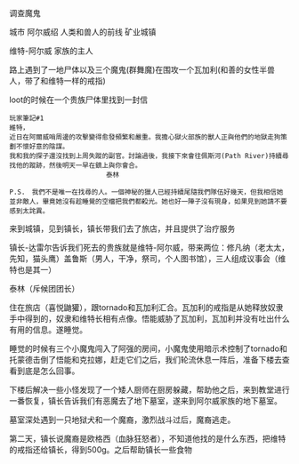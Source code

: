 调查魔鬼

城市 阿尔威绍 人类和兽人的前线 矿业城镇 

维特-阿尔威 家族的主人

路上遇到了一地尸体以及三个魔鬼(群舞魔)在围攻一个瓦加利(和善的女性半兽人，带了和维特一样的戒指)

loot的时候在一个贵族尸体里找到一封信

```
玩家筆記#1
維特，
近日在阿爾威哨周邊的攻擊變得愈發頻繁和嚴重。我擔心獄火部族的獸人正與他們的地獄走狗策劃不懷好意的陰謀。
我和我的探子還沒找到上周失蹤的副官。討論過後，我接下來會往佩斯河(Path River)持續尋找他的蹤跡，然後明天一早在鎮上與你會合。
　　　　　　　　　　　　　　 泰林

P.S.　我們不是唯一在找尋的人。一個神秘的獵人已經持續尾隨我們隊伍好幾天，但我相信她並非敵人，畢竟她沒有趁睡覺的空檔把我們都殺光。她也好一陣子沒有現身，如果見到她請不要感到太詫異。
```

来到城镇，见到镇长，镇长带我们去了旅店，并且提供了治疗服务

镇长-达雷尔告诉我们死去的贵族就是维特-阿尔威，带来两位：修凡纳（老太太，先知，猫头鹰）盖鲁斯（男人，干净，祭司，个人图书馆），三人组成议事会（维特也是其一）

泰林（斥候团团长）

住在旅店（喜悦鼬獾），跟tornado和瓦加利汇合。瓦加利的戒指是从她释放奴隶手中得到的，奴隶和维特长相有点像。悟能威胁了瓦加利，瓦加利并没有吐出什么有用的信息。遂睡觉。

睡觉的时候有三个小魔鬼闯入了阿强的房间，小魔鬼使用暗示术控制了tornado和托蒙德击倒了悟能和克拉娜，赶走它们之后，我们轮流休息一阵后，准备下楼去查看到底是怎么回事。

下楼后解决一些小怪发现了一个矮人厨师在厨房躲藏，帮助他之后，来到教堂进行一番恢复，镇长告诉我们有恶魔去了地下墓室，遂来到阿尔威家族的地下墓室。

墓室深处遇到一只地狱犬和一个魔裔，激烈战斗过后，魔裔逃走。

第二天，镇长说魔裔是欧格西（血脉狂怒者），不知道他找的是什么东西，把维特的戒指还给镇长，得到500g。之后帮助镇长一些食物
